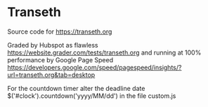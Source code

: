 # Transeth
Source code for https://transeth.org

Graded by Hubspot as flawless https://website.grader.com/tests/transeth.org and running at 100% performance by Google Page Speed https://developers.google.com/speed/pagespeed/insights/?url=transeth.org&tab=desktop

For the countdown timer alter the deadline date $('#clock').countdown('yyyy/MM/dd') in the file custom.js 
